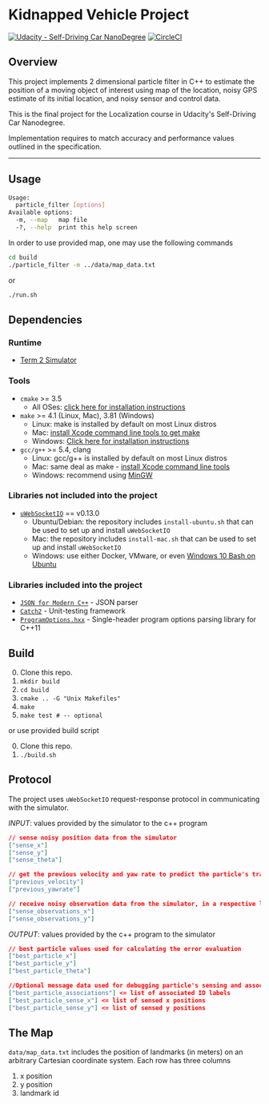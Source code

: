 # Kidnapped Vehicle Project
[![Udacity - Self-Driving Car NanoDegree](https://s3.amazonaws.com/udacity-sdc/github/shield-carnd.svg)](http://www.udacity.com/drive)
[![CircleCI](https://circleci.com/gh/sgalkin/CarND-T2P3.svg?style=svg&circle-token=ec4a862f1ebe95c2e269fff5c9ad26c579558837)](https://circleci.com/gh/sgalkin/CarND-T2P3)

## Overview
This project implements  2 dimensional particle filter in C++ to estimate
the position of a moving object of interest using map of the location,
noisy GPS estimate of its initial location, and noisy sensor and control data.

This is the final project for the Localization course in Udacity's Self-Driving Car Nanodegree.

Implementation requires to match accuracy and performance values outlined in
the specification.

---

## Usage
```sh
Usage:
  particle_filter [options]
Available options:
  -m, --map   map file
  -?, --help  print this help screen
```

In order to use provided map, one may use the following commands
```sh
cd build
./particle_filter -m ../data/map_data.txt
```
or
```sh
./run.sh
```

## Dependencies
### Runtime
* [Term 2 Simulator](https://github.com/udacity/self-driving-car-sim/releases)

### Tools
* `cmake` >= 3.5
  * All OSes: [click here for installation instructions](https://cmake.org/install/)
* `make` >= 4.1 (Linux, Mac), 3.81 (Windows)
  * Linux: make is installed by default on most Linux distros
  * Mac: [install Xcode command line tools to get make](https://developer.apple.com/xcode/features/)
  * Windows: [Click here for installation instructions](http://gnuwin32.sourceforge.net/packages/make.htm)
* `gcc/g++` >= 5.4, clang
  * Linux: gcc/g++ is installed by default on most Linux distros
  * Mac: same deal as make - [install Xcode command line tools](https://developer.apple.com/xcode/features/)
  * Windows: recommend using [MinGW](http://www.mingw.org/)

### Libraries not included into the project
* [`uWebSocketIO`](https://github.com/uWebSockets/uWebSockets) == v0.13.0
  * Ubuntu/Debian: the repository includes `install-ubuntu.sh` that can be used to set
    up and install `uWebSocketIO`
  * Mac: the repository includes `install-mac.sh` that can be used to set
    up and install `uWebSocketIO`
  * Windows: use either Docker, VMware, or even [Windows 10 Bash on     Ubuntu](https://www.howtogeek.com/249966/how-to-install-and-use-the-linux-bash-shell-on-windows-10/)

### Libraries included into the project
* [`JSON for Modern C++`](https://github.com/nlohmann/json) - JSON parser
* [`Catch2`](https://github.com/catchorg/Catch2) - Unit-testing framework
* [`ProgramOptions.hxx`](https://github.com/Fytch/ProgramOptions.hxx) - Single-header program options parsing library for C++11

## Build
0. Clone this repo.
1. `mkdir build`
2. `cd build`
3. `cmake .. -G "Unix Makefiles"`
4. `make`
5. `make test # -- optional`

or use provided build script

0. Clone this repo.
1. `./build.sh`

## Protocol
The project uses `uWebSocketIO` request-response protocol in communicating with the simulator.

_INPUT_: values provided by the simulator to the c++ program
```json
// sense noisy position data from the simulator
["sense_x"]
["sense_y"]
["sense_theta"]

// get the previous velocity and yaw rate to predict the particle's transitioned state
["previous_velocity"]
["previous_yawrate"]

// receive noisy observation data from the simulator, in a respective list of x/y values
["sense_observations_x"]
["sense_observations_y"]
```

_OUTPUT_: values provided by the c++ program to the simulator
```json
// best particle values used for calculating the error evaluation
["best_particle_x"]
["best_particle_y"]
["best_particle_theta"]

//Optional message data used for debugging particle's sensing and associations
["best_particle_associations"] <= list of associated ID labels
["best_particle_sense_x"] <= list of sensed x positions
["best_particle_sense_y"] <= list of sensed y positions
```

## The Map
`data/map_data.txt` includes the position of landmarks (in meters) on an arbitrary Cartesian coordinate system. Each row has three columns
1. x position
2. y position
3. landmark id

